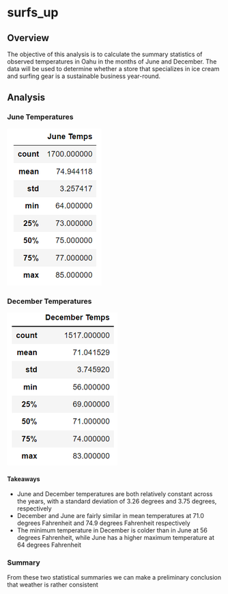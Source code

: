 # surfs_up
## Overview
The objective of this analysis is to calculate the summary statistics of observed temperatures in Oahu in the months of June and December. The data will be used to determine whether a store that specializes in ice cream and surfing gear is a sustainable business year-round. 

## Analysis
### June Temperatures
![June Summary Statistics](https://github.com/dkristek/surfs_up/blob/main/resources/june_temps.png)
### December Temperatures
![December Summary Statistics](https://github.com/dkristek/surfs_up/blob/main/resources/dec_temps.png)
#### Takeaways
* June and December temperatures are both relatively constant across the years, with a standard deviation of 3.26 degrees and 3.75 degrees, respectively
* December and June are fairly similar in mean temperatures at 71.0 degrees Fahrenheit and 74.9 degrees Fahrenheit respectively
* The minimum temperature in December is colder than in June at 56 degrees Fahrenheit, while June has a higher maximum temperature at 64 degrees Fahrenheit

### Summary
From these two statistical summaries we can make a preliminary conclusion that weather is rather consistent 
